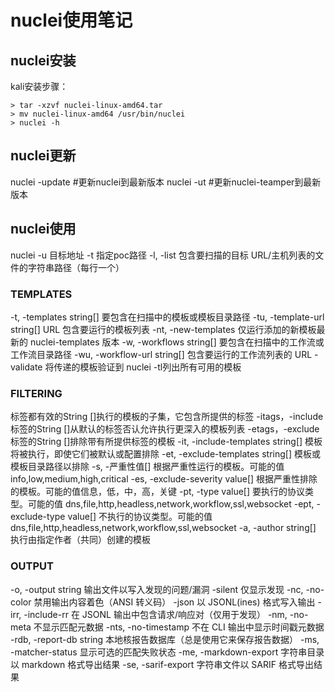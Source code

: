 # nuclei使用笔记
## nuclei安装
kali安装步骤：

```
> tar -xzvf nuclei-linux-amd64.tar  
> mv nuclei-linux-amd64 /usr/bin/nuclei  
> nuclei -h
```


## nuclei更新
nuclei -update #更新nuclei到最新版本
nuclei -ut #更新nuclei-teamper到最新版本

## nuclei使用
nuclei -u 目标地址 -t 指定poc路径
-l, -list 包含要扫描的目标 URL/主机列表的文件的字符串路径（每行一个）

### TEMPLATES

-t, -templates string[] 要包含在扫描中的模板或模板目录路径
-tu, -template-url string[] URL 包含要运行的模板列表
-nt, -new-templates 仅运行添加的新模板最新的 nuclei-templates 版本
-w, -workflows string[] 要包含在扫描中的工作流或工作流目录路径
-wu, -workflow-url string[] 包含要运行的工作流列表的 URL 
-validate 将传递的模板验证到 nuclei 
-tl列出所有可用的模板

### FILTERING
标签都有效的String []执行的模板的子集，它包含所提供的标签
-itags，-include标签的String []从默认的标签否认允许执行更深入的模板列表
-etags，-exclude标签的String []排除带有所提供标签的模板 
-it, -include-templates string[] 模板将被执行，即使它们被默认或配置排除
-et, -exclude-templates string[] 模板或模板目录路径以排除
-s, -严重性值[] 根据严重性运行的模板。可能的值 info,low,medium,high,critical 
-es, -exclude-severity value[] 根据严重性排除的模板。可能的值信息，低，中，高，关键
-pt, -type value[] 要执行的协议类型。可能的值 dns,file,http,headless,network,workflow,ssl,websocket 
-ept, -exclude-type value[] 不执行的协议类型。可能的值 dns,file,http,headless,network,workflow,ssl,websocket 
-a, -author string[] 执行由指定作者（共同）创建的模板

### OUTPUT
-o, -output string 输出文件以写入发现的问题/漏洞
-silent 仅显示发现
-nc, -no-color 禁用输出内容着色（ANSI 转义码）
-json 以 JSONL(ines) 格式写入输出
-irr, -include-rr 在 JSONL 输出中包含请求/响应对（仅用于发现）
-nm, -no-meta 不显示匹配元数据
-nts, -no-timestamp 不在 CLI 输出中显示时间戳元数据
-rdb, -report-db string 本地核报告数据库（总是使用它来保存报告数据）
-ms, -matcher-status 显示可选的匹配失败状态
-me, -markdown-export 字符串目录以 markdown 格式导出结果
-se, -sarif-export 字符串文件以 SARIF 格式导出结果

